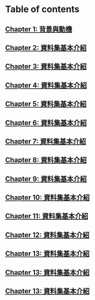 # Table of contents

## [Chapter 1: 背景與動機](./intro1.md)
## [Chapter 2: 資料集基本介紹](./dataexplore.md)
## [Chapter 3: 資料集基本介紹](./dataexplore.md)
## [Chapter 4: 資料集基本介紹](./dataexplore.md)
## [Chapter 5: 資料集基本介紹](./dataexplore.md)
## [Chapter 6: 資料集基本介紹](./dataexplore.md)
## [Chapter 7: 資料集基本介紹](./dataexplore.md)
## [Chapter 8: 資料集基本介紹](./dataexplore.md)
## [Chapter 9: 資料集基本介紹](./dataexplore.md)
## [Chapter 10: 資料集基本介紹](./dataexplore.md)
## [Chapter 11: 資料集基本介紹](./dataexplore.md)
## [Chapter 12: 資料集基本介紹](./dataexplore.md)
## [Chapter 13: 資料集基本介紹](./dataexplore.md)
## [Chapter 13: 資料集基本介紹](./dataexplore.md)
## [Chapter 13: 資料集基本介紹](./dataexplore.md)


<p style="page-break-before: always">